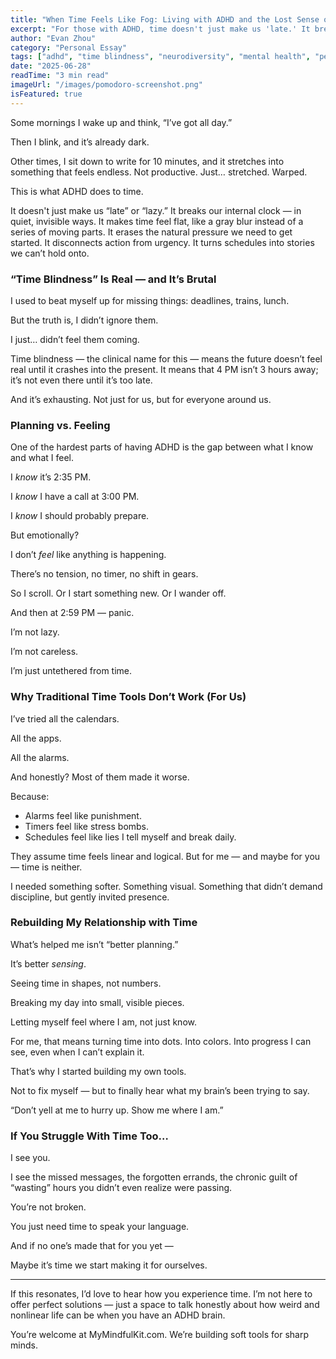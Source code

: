 ```yaml
---
title: "When Time Feels Like Fog: Living with ADHD and the Lost Sense of Time"
excerpt: "For those with ADHD, time doesn't just make us 'late.' It breaks our internal clock. It feels flat, like a gray blur instead of a series of moving parts."
author: "Evan Zhou"
category: "Personal Essay"
tags: ["adhd", "time blindness", "neurodiversity", "mental health", "personal essay", "mindfulkit"]
date: "2025-06-28"
readTime: "3 min read"
imageUrl: "/images/pomodoro-screenshot.png"
isFeatured: true
---
```


Some mornings I wake up and think, “I’ve got all day.”

Then I blink, and it’s already dark.

Other times, I sit down to write for 10 minutes, and it stretches into something that feels endless. Not productive. Just… stretched. Warped.

This is what ADHD does to time.

It doesn't just make us “late” or “lazy.” It breaks our internal clock — in quiet, invisible ways. It makes time feel flat, like a gray blur instead of a series of moving parts. It erases the natural pressure we need to get started. It disconnects action from urgency. It turns schedules into stories we can’t hold onto.

### “Time Blindness” Is Real — and It’s Brutal

I used to beat myself up for missing things: deadlines, trains, lunch.

But the truth is, I didn’t ignore them.

I just… didn’t feel them coming.

Time blindness — the clinical name for this — means the future doesn’t feel real until it crashes into the present. It means that 4 PM isn’t 3 hours away; it’s not even there until it’s too late.

And it’s exhausting. Not just for us, but for everyone around us.

### Planning vs. Feeling

One of the hardest parts of having ADHD is the gap between what I know and what I feel.

I *know* it’s 2:35 PM.

I *know* I have a call at 3:00 PM.

I *know* I should probably prepare.

But emotionally?

I don’t *feel* like anything is happening.

There’s no tension, no timer, no shift in gears.

So I scroll. Or I start something new. Or I wander off.

And then at 2:59 PM — panic.

I’m not lazy.

I’m not careless.

I’m just untethered from time.

### Why Traditional Time Tools Don’t Work (For Us)

I’ve tried all the calendars.

All the apps.

All the alarms.

And honestly? Most of them made it worse.

Because:

- Alarms feel like punishment.
- Timers feel like stress bombs.
- Schedules feel like lies I tell myself and break daily.

They assume time feels linear and logical. But for me — and maybe for you — time is neither.

I needed something softer. Something visual. Something that didn’t demand discipline, but gently invited presence.

### Rebuilding My Relationship with Time

What’s helped me isn’t “better planning.”

It’s better *sensing*.

Seeing time in shapes, not numbers.

Breaking my day into small, visible pieces.

Letting myself feel where I am, not just know.

For me, that means turning time into dots. Into colors. Into progress I can see, even when I can’t explain it.

That’s why I started building my own tools.

Not to fix myself — but to finally hear what my brain’s been trying to say.

“Don’t yell at me to hurry up. Show me where I am.”

### If You Struggle With Time Too…

I see you.

I see the missed messages, the forgotten errands, the chronic guilt of “wasting” hours you didn’t even realize were passing.

You’re not broken.

You just need time to speak your language.

And if no one’s made that for you yet —

Maybe it’s time we start making it for ourselves.

---
If this resonates, I’d love to hear how you experience time. I’m not here to offer perfect solutions — just a space to talk honestly about how weird and nonlinear life can be when you have an ADHD brain.

You’re welcome at MyMindfulKit.com. We’re building soft tools for sharp minds.
